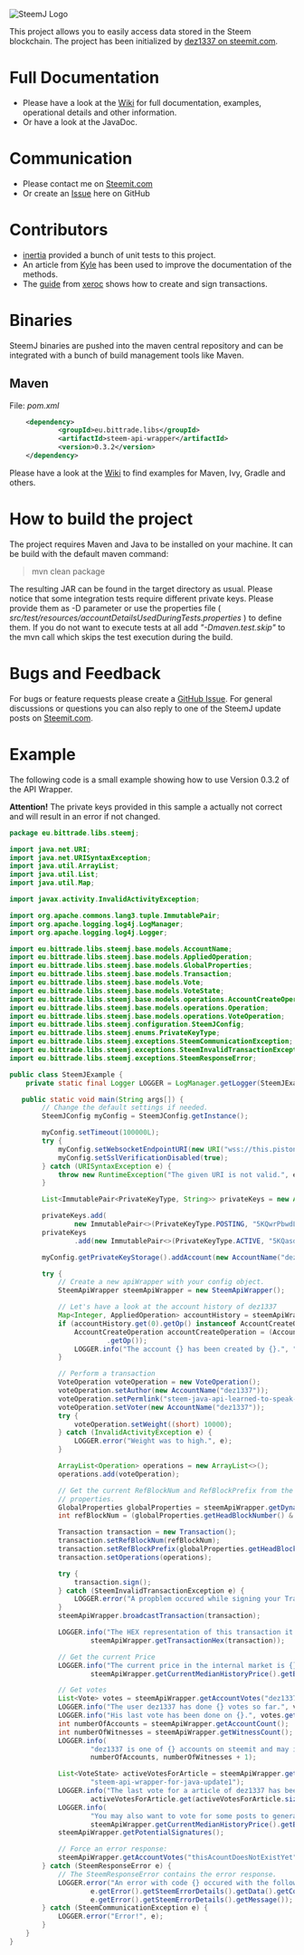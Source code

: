 ![SteemJ Logo](https://camo.githubusercontent.com/a325dd7ebceee15b8ca3fd57383c4e8330cc0425/687474703a2f2f696d6775722e636f6d2f784a4c514e31752e706e67)

This project allows you to easily access data stored in the Steem blockchain. The project has been initialized by <a href="https://steemit.com/@dez1337">dez1337 on steemit.com</a>.

# Full Documentation
- Please have a look at the [Wiki](https://github.com/marvin-we/steem-java-api-wrapper/wiki) for full documentation, examples, operational details and other information.
- Or have a look at the JavaDoc.

# Communication
- Please contact me on [Steemit.com](https://steemit.com/@dez1337)
- Or create an [Issue](https://github.com/marvin-we/steem-java-api-wrapper/issues) here on GitHub

# Contributors
- [inertia](https://steemit.com/@inertia) provided a bunch of unit tests to this project.
- An article from [Kyle](https://steemit.com/@klye) has been used to improve the documentation of the methods.
- The [guide](https://steemit.com/steem/@xeroc/steem-transaction-signing-in-a-nutshell) from [xeroc](https://steemit.com/@xeroc) shows how to create and sign transactions.

# Binaries
SteemJ binaries are pushed into the maven central repository and can be integrated with a bunch of build management tools like Maven.

## Maven
File: <i>pom.xml</i>
```Xml
	<dependency>
            <groupId>eu.bittrade.libs</groupId>
            <artifactId>steem-api-wrapper</artifactId>
            <version>0.3.2</version>
	</dependency>
```

Please have a look at the [Wiki](https://github.com/marvin-we/steem-java-api-wrapper/wiki/How-to-add-SteemJ-to-your-project) to find examples for Maven, Ivy, Gradle and others.

# How to build the project
The project requires Maven and Java to be installed on your machine. It can be build with the default maven command:

>mvn clean package

The resulting JAR can be found in the target directory as usual. Please notice that some integration tests require different private keys. Please provide them as -D parameter or use the properties file ( *src/test/resources/accountDetailsUsedDuringTests.properties* ) to define them. If you do not want to execute tests at all add *"-Dmaven.test.skip"* to the mvn call which skips the test execution during the build.

# Bugs and Feedback
For bugs or feature requests please create a [GitHub Issue](https://github.com/marvin-we/steem-java-api-wrapper/issues). For general discussions or questions you can also reply to one of the SteemJ update posts on [Steemit.com](https://steemit.com/@dez1337).

# Example
The following code is a small example showing how to use Version 0.3.2 of the API Wrapper.

<b>Attention!</b> The private keys provided in this sample a actually not correct and will result in an error if not changed.

```Java
package eu.bittrade.libs.steemj;

import java.net.URI;
import java.net.URISyntaxException;
import java.util.ArrayList;
import java.util.List;
import java.util.Map;

import javax.activity.InvalidActivityException;

import org.apache.commons.lang3.tuple.ImmutablePair;
import org.apache.logging.log4j.LogManager;
import org.apache.logging.log4j.Logger;

import eu.bittrade.libs.steemj.base.models.AccountName;
import eu.bittrade.libs.steemj.base.models.AppliedOperation;
import eu.bittrade.libs.steemj.base.models.GlobalProperties;
import eu.bittrade.libs.steemj.base.models.Transaction;
import eu.bittrade.libs.steemj.base.models.Vote;
import eu.bittrade.libs.steemj.base.models.VoteState;
import eu.bittrade.libs.steemj.base.models.operations.AccountCreateOperation;
import eu.bittrade.libs.steemj.base.models.operations.Operation;
import eu.bittrade.libs.steemj.base.models.operations.VoteOperation;
import eu.bittrade.libs.steemj.configuration.SteemJConfig;
import eu.bittrade.libs.steemj.enums.PrivateKeyType;
import eu.bittrade.libs.steemj.exceptions.SteemCommunicationException;
import eu.bittrade.libs.steemj.exceptions.SteemInvalidTransactionException;
import eu.bittrade.libs.steemj.exceptions.SteemResponseError;

public class SteemJExample {
    private static final Logger LOGGER = LogManager.getLogger(SteemJExample.class);

   public static void main(String args[]) {
        // Change the default settings if needed.
        SteemJConfig myConfig = SteemJConfig.getInstance();

        myConfig.setTimeout(100000L);
        try {
            myConfig.setWebsocketEndpointURI(new URI("wss://this.piston.rocks"));
            myConfig.setSslVerificationDisabled(true);
        } catch (URISyntaxException e) {
            throw new RuntimeException("The given URI is not valid.", e);
        }

        List<ImmutablePair<PrivateKeyType, String>> privateKeys = new ArrayList<>();

        privateKeys.add(
                new ImmutablePair<>(PrivateKeyType.POSTING, "5KQwrPbwdL6PhXujxW37FSSQZ1JiwsST4cqQzDeyXtP79zkvFD3"));
        privateKeys
                .add(new ImmutablePair<>(PrivateKeyType.ACTIVE, "5KQasdf7ASD8weASdW37FSSsadfAImkwASd732QzDeyXtP79zk"));

        myConfig.getPrivateKeyStorage().addAccount(new AccountName("dez1337"), privateKeys);

        try {
            // Create a new apiWrapper with your config object.
            SteemApiWrapper steemApiWrapper = new SteemApiWrapper();

            // Let's have a look at the account history of dez1337
            Map<Integer, AppliedOperation> accountHistory = steemApiWrapper.getAccountHistory("dez1337", 100, 100);
            if (accountHistory.get(0).getOp() instanceof AccountCreateOperation) {
                AccountCreateOperation accountCreateOperation = (AccountCreateOperation) (accountHistory.get(0)
                        .getOp());
                LOGGER.info("The account {} has been created by {}.", "dez1337", accountCreateOperation.getCreator());
            }

            // Perform a transaction
            VoteOperation voteOperation = new VoteOperation();
            voteOperation.setAuthor(new AccountName("dez1337"));
            voteOperation.setPermlink("steem-java-api-learned-to-speak-graphene-update-5");
            voteOperation.setVoter(new AccountName("dez1337"));
            try {
                voteOperation.setWeight((short) 10000);
            } catch (InvalidActivityException e) {
                LOGGER.error("Weight was to high.", e);
            }

            ArrayList<Operation> operations = new ArrayList<>();
            operations.add(voteOperation);

            // Get the current RefBlockNum and RefBlockPrefix from the global
            // properties.
            GlobalProperties globalProperties = steemApiWrapper.getDynamicGlobalProperties();
            int refBlockNum = (globalProperties.getHeadBlockNumber() & 0xFFFF);

            Transaction transaction = new Transaction();
            transaction.setRefBlockNum(refBlockNum);
            transaction.setRefBlockPrefix(globalProperties.getHeadBlockId());
            transaction.setOperations(operations);

            try {
                transaction.sign();
            } catch (SteemInvalidTransactionException e) {
                LOGGER.error("A propblem occured while signing your Transaction.", e);
            }
            steemApiWrapper.broadcastTransaction(transaction);

            LOGGER.info("The HEX representation of this transaction it {}.",
                    steemApiWrapper.getTransactionHex(transaction));

            // Get the current Price
            LOGGER.info("The current price in the internal market is {}.",
                    steemApiWrapper.getCurrentMedianHistoryPrice().getBase().getAmount());

            // Get votes
            List<Vote> votes = steemApiWrapper.getAccountVotes("dez1337");
            LOGGER.info("The user dez1337 has done {} votes so far.", votes.size());
            LOGGER.info("His last vote has been done on {}.", votes.get(votes.size() - 1).getTime());
            int numberOfAccounts = steemApiWrapper.getAccountCount();
            int numberOfWitnesses = steemApiWrapper.getWitnessCount();
            LOGGER.info(
                    "dez1337 is one of {} accounts on steemit and may increase the number witnesses to {} in the near future.",
                    numberOfAccounts, numberOfWitnesses + 1);

            List<VoteState> activeVotesForArticle = steemApiWrapper.getActiveVotes("dez1337",
                    "steem-api-wrapper-for-java-update1");
            LOGGER.info("The last vote for a article of dez1337 has been done from {}.",
                    activeVotesForArticle.get(activeVotesForArticle.size() - 1).getVoter());
            LOGGER.info(
                    "You may also want to vote for some posts to generate some Steem which is currently worth about {}.",
                    steemApiWrapper.getCurrentMedianHistoryPrice().getBase());
            steemApiWrapper.getPotentialSignatures();

            // Force an error response:
            steemApiWrapper.getAccountVotes("thisAcountDoesNotExistYet");
        } catch (SteemResponseError e) {
            // The SteemResponseError contains the error response.
            LOGGER.error("An error with code {} occured with the following message {}.",
                    e.getError().getSteemErrorDetails().getData().getCode(),
                    e.getError().getSteemErrorDetails().getMessage());
        } catch (SteemCommunicationException e) {
            LOGGER.error("Error!", e);
        }
    }
}
```
